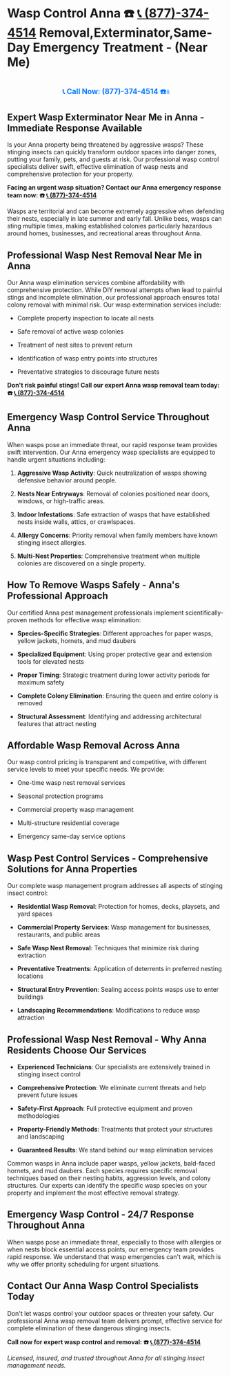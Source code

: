 # Wasp Control Anna ☎️ [📞 (877)-374-4514](https://pest-control-4514.netlify.app) Removal,Exterminator,Same-Day Emergency Treatment - (Near Me) 
# 

<p align="center" style="font-size: 1.2em; font-weight: bold; margin: 20px 0;">
  <a href="https://pest-control-4514.netlify.app" target="_blank" style="color: #007BFF; text-decoration: none;">📞 Call Now: (877)-374-4514 ☎️💧</a>
</p>

## Expert Wasp Exterminator Near Me in Anna - Immediate Response Available

Is your Anna property being threatened by aggressive wasps? These stinging insects can quickly transform outdoor spaces into danger zones, putting your family, pets, and guests at risk. Our professional wasp control specialists deliver swift, effective elimination of wasp nests and comprehensive protection for your property.

**Facing an urgent wasp situation? Contact our Anna emergency response team now: ☎️ [📞 (877)-374-4514](https://pest-control-4514.netlify.app)**

Wasps are territorial and can become extremely aggressive when defending their nests, especially in late summer and early fall. Unlike bees, wasps can sting multiple times, making established colonies particularly hazardous around homes, businesses, and recreational areas throughout Anna.

## Professional Wasp Nest Removal Near Me in Anna

Our Anna wasp elimination services combine affordability with comprehensive protection. While DIY removal attempts often lead to painful stings and incomplete elimination, our professional approach ensures total colony removal with minimal risk. Our wasp extermination services include:

- Complete property inspection to locate all nests

- Safe removal of active wasp colonies

- Treatment of nest sites to prevent return

- Identification of wasp entry points into structures

- Preventative strategies to discourage future nests

**Don't risk painful stings! Call our expert Anna wasp removal team today: ☎️ [📞 (877)-374-4514](https://pest-control-4514.netlify.app)**

## Emergency Wasp Control Service Throughout Anna

When wasps pose an immediate threat, our rapid response team provides swift intervention. Our Anna emergency wasp specialists are equipped to handle urgent situations including:

1. **Aggressive Wasp Activity**: Quick neutralization of wasps showing defensive behavior around people.

2. **Nests Near Entryways**: Removal of colonies positioned near doors, windows, or high-traffic areas.

3. **Indoor Infestations**: Safe extraction of wasps that have established nests inside walls, attics, or crawlspaces.

4. **Allergy Concerns**: Priority removal when family members have known stinging insect allergies.

5. **Multi-Nest Properties**: Comprehensive treatment when multiple colonies are discovered on a single property.

## How To Remove Wasps Safely - Anna's Professional Approach

Our certified Anna pest management professionals implement scientifically-proven methods for effective wasp elimination:

- **Species-Specific Strategies**: Different approaches for paper wasps, yellow jackets, hornets, and mud daubers

- **Specialized Equipment**: Using proper protective gear and extension tools for elevated nests

- **Proper Timing**: Strategic treatment during lower activity periods for maximum safety

- **Complete Colony Elimination**: Ensuring the queen and entire colony is removed

- **Structural Assessment**: Identifying and addressing architectural features that attract nesting

## Affordable Wasp Removal Across Anna

Our wasp control pricing is transparent and competitive, with different service levels to meet your specific needs. We provide:

- One-time wasp nest removal services

- Seasonal protection programs

- Commercial property wasp management

- Multi-structure residential coverage

- Emergency same-day service options

## Wasp Pest Control Services - Comprehensive Solutions for Anna Properties

Our complete wasp management program addresses all aspects of stinging insect control:

- **Residential Wasp Removal**: Protection for homes, decks, playsets, and yard spaces

- **Commercial Property Services**: Wasp management for businesses, restaurants, and public areas

- **Safe Wasp Nest Removal**: Techniques that minimize risk during extraction

- **Preventative Treatments**: Application of deterrents in preferred nesting locations

- **Structural Entry Prevention**: Sealing access points wasps use to enter buildings

- **Landscaping Recommendations**: Modifications to reduce wasp attraction

## Professional Wasp Nest Removal - Why Anna Residents Choose Our Services

- **Experienced Technicians**: Our specialists are extensively trained in stinging insect control

- **Comprehensive Protection**: We eliminate current threats and help prevent future issues

- **Safety-First Approach**: Full protective equipment and proven methodologies

- **Property-Friendly Methods**: Treatments that protect your structures and landscaping

- **Guaranteed Results**: We stand behind our wasp elimination services

Common wasps in Anna include paper wasps, yellow jackets, bald-faced hornets, and mud daubers. Each species requires specific removal techniques based on their nesting habits, aggression levels, and colony structures. Our experts can identify the specific wasp species on your property and implement the most effective removal strategy.

## Emergency Wasp Control - 24/7 Response Throughout Anna

When wasps pose an immediate threat, especially to those with allergies or when nests block essential access points, our emergency team provides rapid response. We understand that wasp emergencies can't wait, which is why we offer priority scheduling for urgent situations.

## Contact Our Anna Wasp Control Specialists Today

Don't let wasps control your outdoor spaces or threaten your safety. Our professional Anna wasp removal team delivers prompt, effective service for complete elimination of these dangerous stinging insects.

**Call now for expert wasp control and removal: ☎️ [📞 (877)-374-4514](https://pest-control-4514.netlify.app)**

*Licensed, insured, and trusted throughout Anna for all stinging insect management needs.*
